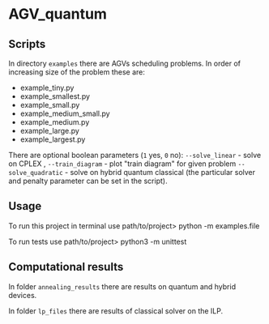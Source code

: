 # AGV_quantum

## Scripts

In directory ```examples``` there are AGVs scheduling problems. In order of increasing size of the problem these are:

- example_tiny.py
- example_smallest.py
- example_small.py
- example_medium_small.py
- example_medium.py
- example_large.py
- example_largest.py

There are optional boolean parameters (```1``` yes, ```0``` no): ```--solve_linear``` - solve on CPLEX , ```--train_diagram``` - plot "train diagram" for given problem ```--solve_quadratic``` - solve on hybrid quantum classical (the particular solver and penalty parameter can be set in the script).


## Usage 

To run this project in terminal use path/to/project> python -m examples.file 

To run tests use path/to/project> python3 -m unittest

## Computational results 

In folder ```annealing_results``` there are results on quantum and hybrid devices.

In folder ```lp_files``` there are results of classical solver on the ILP.


